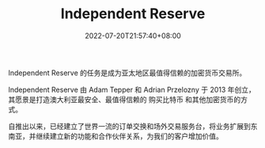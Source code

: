﻿---
weight: 
title: "Independent Reserve"
description: "Independent Reserve 的任务是成为亚太地区最值得信赖的加密货币交易所。"
date: 2022-07-20T21:57:40+08:00
lastmod: 2022-07-20T16:45:40+08:00
draft: false
authors: ["浮尘"]
featuredImage: "independent-reserve.webp"
link: "https://www.independentreserve.com/"
tags: ["交易所","Independent Reserve"]
categories: ["navigation"]
navigation: ["交易所"]
lightgallery: true
toc: true
pinned: false
recommend: false
recommend1: false
---

Independent Reserve 的任务是成为亚太地区最值得信赖的加密货币交易所。

Independent Reserve 由 Adam Tepper 和 Adrian Przelozny 于 2013 年创立，其愿景是打造澳大利亚最安全、最值得信赖的 购买比特币 和其他加密货币的方式。

自推出以来，已经建立了世界一流的订单交换和场外交易服务台，将业务扩展到东南亚，并继续建立新的功能和合作伙伴关系，为我们的客户增加价值。
